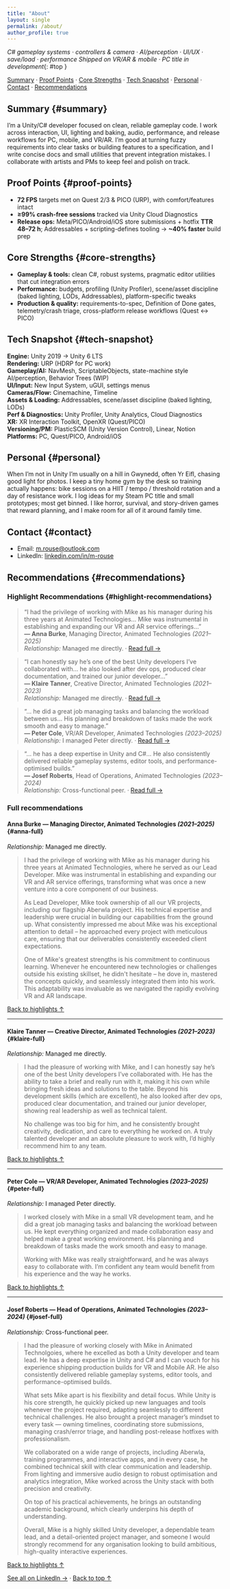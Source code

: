 ```yaml
---
title: "About"
layout: single
permalink: /about/
author_profile: true
---
```

*C# gameplay systems · controllers & camera · AI/perception · UI/UX · save/load · performance
Shipped on VR/AR & mobile · PC title in development*{: #top }

[Summary](#summary) · [Proof Points](#proof-points) · [Core Strengths](#core-strengths) · [Tech Snapshot](#tech-snapshot) · [Personal](#personal) · [Contact](#contact) · [Recommendations](#recommendations)

## Summary {#summary}

I’m a Unity/C# developer focused on clean, reliable gameplay code. I work across interaction, UI, lighting and baking, audio, performance, and release workflows for PC, mobile, and VR/AR. I’m good at turning fuzzy requirements into clear tasks or building features to a specification, and I write concise docs and small utilities that prevent integration mistakes. I collaborate with artists and PMs to keep feel and polish on track.

## Proof Points {#proof-points}

- **72 FPS** targets met on Quest 2/3 & PICO (URP), with comfort/features intact  
- **≥99% crash-free sessions** tracked via Unity Cloud Diagnostics  
- **Release ops:** Meta/PICO/Android/iOS store submissions + hotfix **TTR 48–72 h**; Addressables + scripting-defines tooling → **~40% faster** build prep

## Core Strengths {#core-strengths}

- **Gameplay & tools:** clean C#, robust systems, pragmatic editor utilities that cut integration errors  
- **Performance:** budgets, profiling (Unity Profiler), scene/asset discipline (baked lighting, LODs, Addressables), platform-specific tweaks  
- **Production & quality:** requirements-to-spec, Definition of Done gates, telemetry/crash triage, cross-platform release workflows (Quest ↔ PICO)

## Tech Snapshot {#tech-snapshot}

**Engine:** Unity 2019 → Unity 6 LTS  
**Rendering:** URP (HDRP for PC work)  
**Gameplay/AI:** NavMesh, ScriptableObjects, state-machine style AI/perception, Behavior Trees (WIP)  
**UI/Input:** New Input System, uGUI, settings menus  
**Cameras/Flow:** Cinemachine, Timeline  
**Assets & Loading:** Addressables, scene/asset discipline (baked lighting, LODs)  
**Perf & Diagnostics:** Unity Profiler, Unity Analytics, Cloud Diagnostics  
**XR:** XR Interaction Toolkit, OpenXR (Quest/PICO)  
**Versioning/PM:** PlasticSCM (Unity Version Control), Linear, Notion  
**Platforms:** PC, Quest/PICO, Android/iOS  

## Personal {#personal}

When I’m not in Unity I’m usually on a hill in Gwynedd, often Yr Eifl, chasing good light for photos. I keep a tiny home gym by the desk so training actually happens: bike sessions on a HIIT / tempo / threshold rotation and a day of resistance work. I log ideas for my Steam PC title and small prototypes; most get binned. I like horror, survival, and story-driven games that reward planning, and I make room for all of it around family time.

<!-- 
![Landscape photo from X, Gwynedd](/assets/images/yr-eifl.webp){: .align-center style="max-width:720px;border-radius:12px" loading="lazy" }
*description text*{: .text-center .small }
-->

## Contact {#contact}

- Email: [m.rouse@outlook.com](mailto:m.rouse@outlook.com)
- LinkedIn: [linkedin.com/in/m-rouse](https://www.linkedin.com/in/m-rouse/)
<!-- - GitHub: [github.com/Mike-Rouse](https://github.com/Mike-Rouse) -->
<!-- - CV: (add PDF link) -->

## Recommendations {#recommendations}

### Highlight Recommendations {#highlight-recommendations}

> “I had the privilege of working with Mike as his manager during his three years at Animated Technologies… Mike was instrumental in establishing and expanding our VR and AR service offerings…”  
**— Anna Burke**, Managing Director, Animated Technologies *(2021–2025)*  
*Relationship:* Managed me directly. · [Read full →](#anna-full)

> “I can honestly say he’s one of the best Unity developers I’ve collaborated with… he also looked after dev ops, produced clear documentation, and trained our junior developer…”  
**— Klaire Tanner**, Creative Director, Animated Technologies *(2021–2023)*  
*Relationship:* Managed me directly. · [Read full →](#klaire-full)

> “… he did a great job managing tasks and balancing the workload between us… His planning and breakdown of tasks made the work smooth and easy to manage.”  
**— Peter Cole**, VR/AR Developer, Animated Technologies *(2023–2025)*  
*Relationship:* I managed Peter directly. · [Read full →](#peter-full)

> “… he has a deep expertise in Unity and C#… He also consistently delivered reliable gameplay systems, editor tools, and performance-optimised builds.”  
**— Josef Roberts**, Head of Operations, Animated Technologies *(2023–2024)*  
*Relationship:* Cross-functional peer. · [Read full →](#josef-full)

### Full recommendations

#### Anna Burke — Managing Director, Animated Technologies *(2021–2025)* {#anna-full}

*Relationship:* Managed me directly.

> I had the privilege of working with Mike as his manager during his three years at Animated Technologies, where he served as our Lead Developer. Mike was instrumental in establishing and expanding our VR and AR service offerings, transforming what was once a new venture into a core component of our business.
>
> As Lead Developer, Mike took ownership of all our VR projects, including our flagship Aberwla project. His technical expertise and leadership were crucial in building our capabilities from the ground up. What consistently impressed me about Mike was his exceptional attention to detail – he approached every project with meticulous care, ensuring that our deliverables consistently exceeded client expectations.
>
> One of Mike's greatest strengths is his commitment to continuous learning. Whenever he encountered new technologies or challenges outside his existing skillset, he didn't hesitate – he dove in, mastered the concepts quickly, and seamlessly integrated them into his work. This adaptability was invaluable as we navigated the rapidly evolving VR and AR landscape.

[Back to highlights ↑](#highlight-recommendations)

---

#### Klaire Tanner — Creative Director, Animated Technologies *(2021–2023)* {#klaire-full}

*Relationship:* Managed me directly.

> I had the pleasure of working with Mike, and I can honestly say he’s one of the best Unity developers I’ve collaborated with. He has the ability to take a brief and really run with it, making it his own while bringing fresh ideas and solutions to the table. Beyond his development skills (which are excellent), he also looked after dev ops, produced clear documentation, and trained our junior developer, showing real leadership as well as technical talent.
>
> No challenge was too big for him, and he consistently brought creativity, dedication, and care to everything he worked on. A truly talented developer and an absolute pleasure to work with, I’d highly recommend him to any team.

[Back to highlights ↑](#highlight-recommendations)

---

#### Peter Cole — VR/AR Developer, Animated Technologies *(2023–2025)* {#peter-full}

*Relationship:* I managed Peter directly.

> I worked closely with Mike in a small VR development team, and he did a great job managing tasks and balancing the workload between us. He kept everything organized and made collaboration easy and helped make a great working environment. His planning and breakdown of tasks made the work smooth and easy to manage.
>
> Working with Mike was really straightforward, and he was always easy to collaborate with. I’m confident any team would benefit from his experience and the way he works.

[Back to highlights ↑](#highlight-recommendations)

---

#### Josef Roberts — Head of Operations, Animated Technologies *(2023–2024)* {#josef-full}

*Relationship:* Cross-functional peer.

> I had the pleasure of working closely with Mike in Animated Technolgoies, where he excelled as both a Unity developer and team lead. He has a deep expertise in Unity and C# and I can vouch for his experience shipping production builds for VR and Mobile AR. He also consistently delivered reliable gameplay systems, editor tools, and performance-optimised builds.
>
> What sets Mike apart is his flexibility and detail focus. While Unity is his core strength, he quickly picked up new languages and tools whenever the project required, adapting seamlessly to different technical challenges. He also brought a project manager’s mindset to every task — owning timelines, coordinating store submissions, managing crash/error triage, and handling post-release hotfixes with professionalism.
>
> We collaborated on a wide range of projects, including Aberwla, training programmes, and interactive apps, and in every case, he combined technical skill with clear communication and leadership. From lighting and immersive audio design to robust optimisation and analytics integration, Mike worked across the Unity stack with both precision and creativity.
>
> On top of his practical achievements, he brings an outstanding academic background, which clearly underpins his depth of understanding.
>
> Overall, Mike is a highly skilled Unity developer, a dependable team lead, and a detail-oriented project manager, and someone I would strongly recommend for any organisation looking to build ambitious, high-quality interactive experiences.

[Back to highlights ↑](#highlight-recommendations)

[See all on LinkedIn →](https://www.linkedin.com/in/m-rouse/) · [Back to top ↑](#top)
